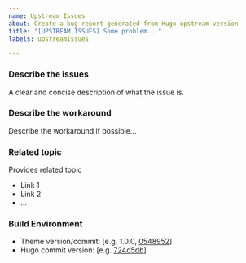 ```yaml
---
name: Upstream Issues
about: Create a bug report generated from Hugo upstream version
title: "[UPSTREAM ISSUES] Some problem..."
labels: upstreamIssues

---
```



### Describe the issues

A clear and concise description of what the issue is.

### Describe the workaround

Describe the workaround if possible...

### Related topic

Provides related topic

- Link 1
- Link 2
- ...

### Build Environment

- Theme version/commit: [e.g. 1.0.0, [0548952](https://github.com/khusika/FeelIt/commits/0548952d216928c072948a91beb6279842bbf783)]
- Hugo commit version: [e.g. [724d5db](https://github.com/gohugoio/hugo/commits/724d5db5803adee657a34a05d81460d4453bfcb4)]
